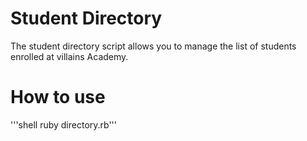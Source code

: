 # Student Directory #

The student directory script allows you to manage the list of students enrolled at villains Academy.

# How to use #

'''shell ruby directory.rb''' 
